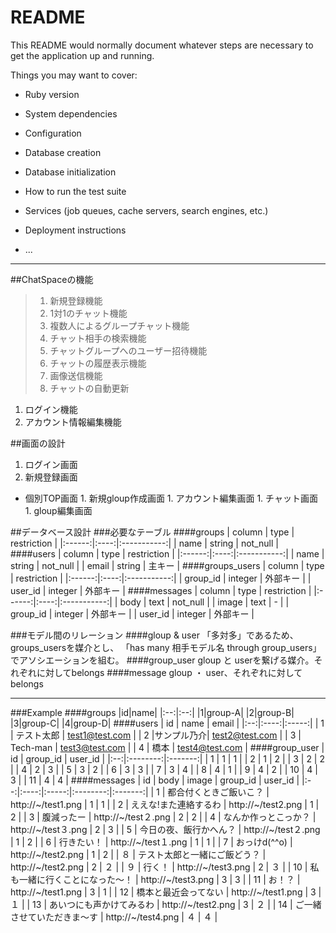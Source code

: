 # README

This README would normally document whatever steps are necessary to get the
application up and running.

Things you may want to cover:

* Ruby version

* System dependencies

* Configuration

* Database creation

* Database initialization

* How to run the test suite

* Services (job queues, cache servers, search engines, etc.)

* Deployment instructions

* ...

***

##ChatSpaceの機能
>1. 新規登録機能
>1. 1対1のチャット機能
>1. 複数人によるグループチャット機能
>1. チャット相手の検索機能
>1. チャットグループへのユーザー招待機能
>1. チャットの履歴表示機能
>1. 画像送信機能
>1. チャットの自動更新

1. ログイン機能
1. アカウント情報編集機能

##画面の設計
1. ログイン画面
1. 新規登録画面
  - 個別TOP画面
        1. 新規gloup作成画面
        1. アカウント編集画面
        1. チャット画面
        1. gloup編集画面

##データベース設計
###必要なテーブル
####groups
| column | type | restriction |
|:------:|:----:|:-----------:|
| name | string | not_null |
####users
| column | type | restriction |
|:------:|:----:|:-----------:|
| name | string | not_null |
| email | string | 主キー |
####groups_users
| column | type | restriction |
|:------:|:----:|:-----------:|
| group_id | integer | 外部キー |
| user_id | integer | 外部キー |
####messages
| column | type | restriction |
|:------:|:----:|:-----------:|
| body | text | not_null |
| image | text | - |
| group_id | integer | 外部キー |
| user_id | integer | 外部キー |

###モデル間のリレーション
####gloup & user
  「多対多」であるため、groups_usersを媒介とし、
  「has many 相手モデル名 through group_users」でアソシエーションを組む。
####group_user
  gloup と userを繋げる媒介。それぞれに対してbelongs
####message
  gloup ・ user、それぞれに対してbelongs

***
###Example
####groups
|id|name|
|:--:|:--:|
|1|group-A|   <!-- テスト太郎   & サンプル乃介 -->
|2|group-B|   <!-- サンプル乃介 & Tech-man -->
|3|group-C|   <!-- サンプル乃介 & Tech-man  & 橋本 -->
|4|group-D|   <!-- テスト太郎   & サンプル乃介 & Tech-man & 橋本 -->
####users
| id | name | email |
|:--:|:----:|:-----:|
| 1 | テスト太郎 | test1@test.com |
| 2 |サンプル乃介| test2@test.com |
| 3 | Tech-man | test3@test.com |
| 4 |   橋本   | test4@test.com |
####group_user
| id | group_id | user_id |
|:--:|:--------:|:-------:|
| 1 | 1 | 1 |
| 2 | 1 | 2 |
| 3 | 2 | 2 |
| 4 | 2 | 3 |
| 5 | 3 | 2 |
| 6 | 3 | 3 |
| 7 | 3 | 4 |
| 8 | 4 | 1 |
| 9 | 4 | 2 |
| 10 | 4 | 3 |
| 11 | 4 | 4 |
####messages
| id | body | image | group_id | user_id |
|:--:|:----:|:-----:|:--------:|:-------:|
| 1 | 都合付くときご飯いこ？ | http://~/test1.png | 1 | 1 |
| 2 | ええな!また連絡するわ | http://~/test2.png | 1 | 2 |
| 3 | 腹減ったー | http://~/test２.png | 2 | 2 |
| 4 | なんか作っとこっか？ | http://~/test３.png | 2 | 3 |
| 5 | 今日の夜、飯行かへん？ | http://~/test２.png | 1 | 2 |
| 6 | 行きたい！ | http://~/test１.png | 1 | 1 |
| 7 | おっけd(^^o) | http://~/test2.png | 1 | 2 |
| ８ | テスト太郎と一緒にご飯どう？ | http://~/test2.png | 2 | ２ |
| ９ | 行く！ | http://~/test3.png | 2 | ３ |
| 10 | 私も一緒に行くことになった〜！ | http://~/test3.png | 3 | 3 |
| 11 | お！？ | http://~/test1.png | 3 | 1 |
| 12 | 橋本と最近会ってない | http://~/test1.png | 3 | １ |
| 13 | あいつにも声かけてみるわ | http://~/test2.png | 3 | ２ |
| 14 | ご一緒させていただきま〜す | http://~/test4.png | ４ | ４ |
